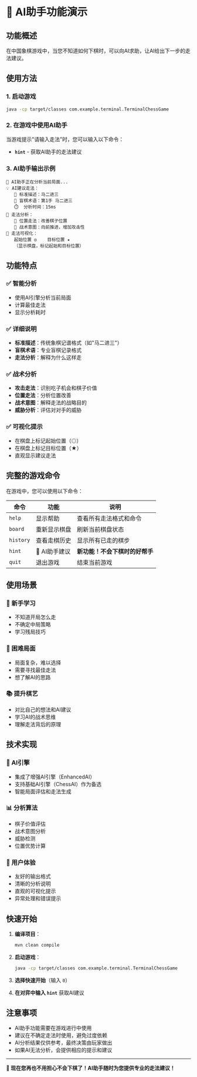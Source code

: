 # 🤖 AI助手功能演示

## 功能概述

在中国象棋游戏中，当您不知道如何下棋时，可以向AI求助，让AI给出下一步的走法建议。

## 使用方法

### 1. 启动游戏
```bash
java -cp target/classes com.example.terminal.TerminalChessGame
```

### 2. 在游戏中使用AI助手
当游戏提示"请输入走法"时，您可以输入以下命令：

- **`hint`** - 获取AI助手的走法建议

### 3. AI助手输出示例

```
🤖 AI助手正在分析当前局面...
💡 AI建议走法：
   📝 标准描述：马二进三
   🎯 盲棋术语：第1手 马二进三
   ⏱️  分析时间：15ms
🧠 走法分析：
   🎯 位置走法：改善棋子位置
   🎪 战术意图：向前推进，增加攻击性
🎯 走法可视化：
   起始位置 ◎    目标位置 ★
   （显示棋盘，标记起始和目标位置）
```

## 功能特点

### ✅ 智能分析
- 使用AI引擎分析当前局面
- 计算最佳走法
- 显示分析耗时

### ✅ 详细说明
- **标准描述**：传统象棋记谱格式（如"马二进三"）
- **盲棋术语**：专业盲棋记录格式
- **走法分析**：解释为什么这样走

### ✅ 战术分析
- **攻击走法**：识别吃子机会和棋子价值
- **位置走法**：分析位置改善
- **战术意图**：解释走法的战略目的
- **威胁分析**：评估对对手的威胁

### ✅ 可视化提示
- 在棋盘上标记起始位置（◎）
- 在棋盘上标记目标位置（★）
- 直观显示建议走法

## 完整的游戏命令

在游戏中，您可以使用以下命令：

| 命令 | 功能 | 说明 |
|------|------|------|
| `help` | 显示帮助 | 查看所有走法格式和命令 |
| `board` | 重新显示棋盘 | 刷新当前棋盘状态 |
| `history` | 查看走棋历史 | 显示所有已走的棋步 |
| `hint` | 🤖 AI助手建议 | **新功能！不会下棋时的好帮手** |
| `quit` | 退出游戏 | 结束当前游戏 |

## 使用场景

### 🎯 新手学习
- 不知道开局怎么走
- 不确定中局策略
- 学习残局技巧

### 🤔 困难局面
- 局面复杂，难以选择
- 需要寻找最佳走法
- 想了解AI的思路

### 📚 提升棋艺
- 对比自己的想法和AI建议
- 学习AI的战术思维
- 理解走法背后的原理

## 技术实现

### 🧠 AI引擎
- 集成了增强AI引擎（EnhancedAI）
- 支持基础AI引擎（ChessAI）作为备选
- 智能局面评估和走法生成

### 📊 分析算法
- 棋子价值评估
- 战术意图分析
- 威胁检测
- 位置优势计算

### 🎨 用户体验
- 友好的输出格式
- 清晰的分析说明
- 直观的可视化提示
- 异常处理和错误提示

## 快速开始

1. **编译项目**：
   ```bash
   mvn clean compile
   ```

2. **启动游戏**：
   ```bash
   java -cp target/classes com.example.terminal.TerminalChessGame
   ```

3. **选择快速开始**（输入 `0`）

4. **在对弈中输入 `hint`** 获取AI建议

## 注意事项

- AI助手功能需要在游戏进行中使用
- 建议在不确定走法时使用，避免过度依赖
- AI分析结果仅供参考，最终决策由玩家做出
- 如果AI无法分析，会提供相应的提示和建议

---

**🎉 现在您再也不用担心不会下棋了！AI助手随时为您提供专业的走法建议！**